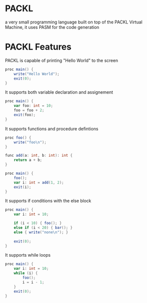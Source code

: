 # PACKL 
a very small programming language built on top of the PACKL Virtual Machine, it uses PASM for the code generation


# PACKL Features
PACKL is capable of printing "Hello World" to the screen 

```scala 
proc main() {
    write("Hello World");
    exit(0);
}
```

It supports both variable declaration and assignement

```scala 
proc main() {
    var foo: int = 10;
    foo = foo + 2;
    exit(foo);
}
```

It supports functions and procedure defintions

```scala 
proc foo() {
    write("foo\n");
}

func add(a: int, b: int): int {
    return a + b;
}

proc main() {
    foo();
    var i: int = add(1, 2);
    exit(i);
}
```

It supports if conditions with the else block

```scala 
proc main() {
    var i: int = 10;

    if (i < 10) { foo(); }
    else if (i < 20) { bar(); }
    else { write("none\n"); }
    
    exit(0);
}
```

It supports while loops 

```scala 
proc main() {
    var i: int = 10;
    while (i) {
        foo();
        i = i - 1;
    }
    exit(0);
}
```

